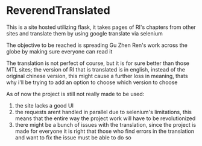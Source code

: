 # ReverendTranslated

This is a site hosted utilizing flask, it takes pages of RI's chapters from other sites and translate them by using google translate via selenium

The objective to be reached is spreading Gu Zhen Ren's work across the globe by making sure everyone can read it

The translation is not perfect of course, but it is for sure better than those MTL sites; the version of RI that is translated is in english, instead of the original chinese version, this might cause a further loss in meaning, thats why i'll be trying to add an option to choose which version to choose

As of now the project is still not really made to be used:
1. the site lacks a good UI
2. the requests arent handled in parallel due to selenium's limitations, this means that the entire way the project work will have to be revolutionized
3. there might be a bunch of issues with the translation, since the project is made for everyone it is right that those who find errors in the translation and want to fix the issue must be able to do so
